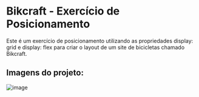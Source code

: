 # Bikcraft - Exercício de Posicionamento
Este é um exercício de posicionamento utilizando as propriedades display: grid e display: flex para criar o layout de um site de bicicletas chamado Bikcraft.

## Imagens do projeto:
![image](https://github.com/brenocostac/css-position/assets/119792969/ebf2dba6-1c20-4933-af16-02ae185d0c69)
